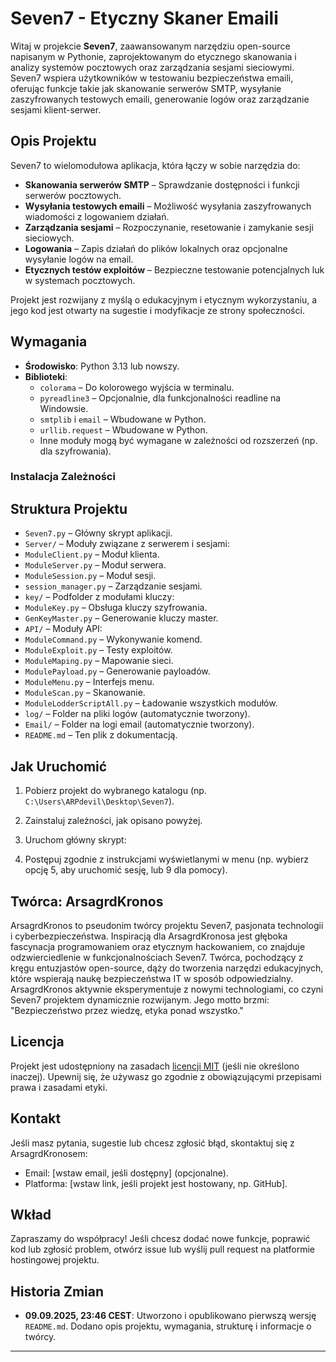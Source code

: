 # Seven7 - Etyczny Skaner Emaili

Witaj w projekcie **Seven7**, zaawansowanym narzędziu open-source napisanym w Pythonie, zaprojektowanym do etycznego skanowania i analizy systemów pocztowych oraz zarządzania sesjami sieciowymi. Seven7 wspiera użytkowników w testowaniu bezpieczeństwa emaili, oferując funkcje takie jak skanowanie serwerów SMTP, wysyłanie zaszyfrowanych testowych emaili, generowanie logów oraz zarządzanie sesjami klient-serwer.

## Opis Projektu

Seven7 to wielomodułowa aplikacja, która łączy w sobie narzędzia do:
- **Skanowania serwerów SMTP** – Sprawdzanie dostępności i funkcji serwerów pocztowych.
- **Wysyłania testowych emaili** – Możliwość wysyłania zaszyfrowanych wiadomości z logowaniem działań.
- **Zarządzania sesjami** – Rozpoczynanie, resetowanie i zamykanie sesji sieciowych.
- **Logowania** – Zapis działań do plików lokalnych oraz opcjonalne wysyłanie logów na email.
- **Etycznych testów exploitów** – Bezpieczne testowanie potencjalnych luk w systemach pocztowych.

Projekt jest rozwijany z myślą o edukacyjnym i etycznym wykorzystaniu, a jego kod jest otwarty na sugestie i modyfikacje ze strony społeczności.

## Wymagania

- **Środowisko**: Python 3.13 lub nowszy.
- **Biblioteki**:
  - `colorama` – Do kolorowego wyjścia w terminalu.
  - `pyreadline3` – Opcjonalnie, dla funkcjonalności readline na Windowsie.
  - `smtplib` i `email` – Wbudowane w Python.
  - `urllib.request` – Wbudowane w Python.
  - Inne moduły mogą być wymagane w zależności od rozszerzeń (np. dla szyfrowania).

### Instalacja Zależności

## Struktura Projektu

- `Seven7.py` – Główny skrypt aplikacji.
- `Server/` – Moduły związane z serwerem i sesjami:
- `ModuleClient.py` – Moduł klienta.
- `ModuleServer.py` – Moduł serwera.
- `ModuleSession.py` – Moduł sesji.
- `session_manager.py` – Zarządzanie sesjami.
- `key/` – Podfolder z modułami kluczy:
 - `ModuleKey.py` – Obsługa kluczy szyfrowania.
 - `GenKeyMaster.py` – Generowanie kluczy master.
- `API/` – Moduły API:
- `ModuleCommand.py` – Wykonywanie komend.
- `ModuleExploit.py` – Testy exploitów.
- `ModuleMaping.py` – Mapowanie sieci.
- `ModulePayload.py` – Generowanie payloadów.
- `ModuleMenu.py` – Interfejs menu.
- `ModuleScan.py` – Skanowanie.
- `ModuleLodderScriptAll.py` – Ładowanie wszystkich modułów.
- `log/` – Folder na pliki logów (automatycznie tworzony).
- `Email/` – Folder na logi email (automatycznie tworzony).
- `README.md` – Ten plik z dokumentacją.

## Jak Uruchomić

1. Pobierz projekt do wybranego katalogu (np. `C:\Users\ARPdevil\Desktop\Seven7`).
2. Zainstaluj zależności, jak opisano powyżej.
3. Uruchom główny skrypt:


4. Postępuj zgodnie z instrukcjami wyświetlanymi w menu (np. wybierz opcję 5, aby uruchomić sesję, lub 9 dla pomocy).

## Twórca: ArsagrdKronos

ArsagrdKronos to pseudonim twórcy projektu Seven7, pasjonata technologii i cyberbezpieczeństwa. Inspiracją dla ArsagrdKronosa jest głęboka fascynacja programowaniem oraz etycznym hackowaniem, co znajduje odzwierciedlenie w funkcjonalnościach Seven7. Twórca, pochodzący z kręgu entuzjastów open-source, dąży do tworzenia narzędzi edukacyjnych, które wspierają naukę bezpieczeństwa IT w sposób odpowiedzialny. ArsagrdKronos aktywnie eksperymentuje z nowymi technologiami, co czyni Seven7 projektem dynamicznie rozwijanym. Jego motto brzmi: "Bezpieczeństwo przez wiedzę, etyka ponad wszystko."

## Licencja

Projekt jest udostępniony na zasadach [licencji MIT](LICENSE) (jeśli nie określono inaczej). Upewnij się, że używasz go zgodnie z obowiązującymi przepisami prawa i zasadami etyki.

## Kontakt

Jeśli masz pytania, sugestie lub chcesz zgłosić błąd, skontaktuj się z ArsagrdKronosem:
- Email: [wstaw email, jeśli dostępny] (opcjonalne).
- Platforma: [wstaw link, jeśli projekt jest hostowany, np. GitHub].

## Wkład

Zapraszamy do współpracy! Jeśli chcesz dodać nowe funkcje, poprawić kod lub zgłosić problem, otwórz issue lub wyślij pull request na platformie hostingowej projektu.

## Historia Zmian

- **09.09.2025, 23:46 CEST**: Utworzono i opublikowano pierwszą wersję `README.md`. Dodano opis projektu, wymagania, strukturę i informacje o twórcy.

---
